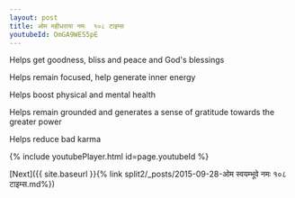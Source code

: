 ```yaml
---
layout: post
title: ओम महीधराया नमः  १०८ टाइम्स
youtubeId: OmGA9WES5pE
---
```

 
 
Helps get goodness, bliss and peace and God's blessings
 
Helps remain focused, help generate inner energy 
 
Helps boost physical and mental health 
 
Helps remain grounded and generates a sense of gratitude towards the greater power 
 
Helps reduce bad karma
 
 
 
 


{% include youtubePlayer.html id=page.youtubeId %}
 
[Next]({{ site.baseurl }}{% link  split2/_posts/2015-09-28-ओम स्वयम्भूवे नमः १०८ टाइम्स.md%})
 
